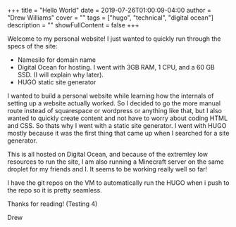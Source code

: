 +++
title = "Hello World"
date = 2019-07-26T01:00:09-04:00
author = "Drew Williams"
cover = ""
tags = ["hugo", "technical", "digital ocean"]
description = ""
showFullContent = false
+++

Welcome to my personal website! I just wanted to quickly run through the specs of the site:

- Namesilo for domain name
- Digital Ocean for hosting. I went with 3GB RAM, 1 CPU, and a 60 GB SSD. (I will explain why later).
- HUGO static site generator

I wanted to build a personal website while learning how the internals of setting up a website actually worked. So I decided to go the more manual route instead of squarespace or wordpress or anything like that, but I also wanted to quickly create content and not have to worry about coding HTML and CSS. So thats why I went with a static site generator. I went with HUGO mostly because it was the first thing that came up when I searched for a site generator.

This is all hosted on Digital Ocean, and because of the extremley low resources to run the site, I am also running a Minecraft server on the same droplet for my friends and I. It seems to be working really well so far!

I have the git repos on the VM to automatically run the HUGO when i push to the repo so it is pretty seamless.

Thanks for reading! (Testing 4)

Drew